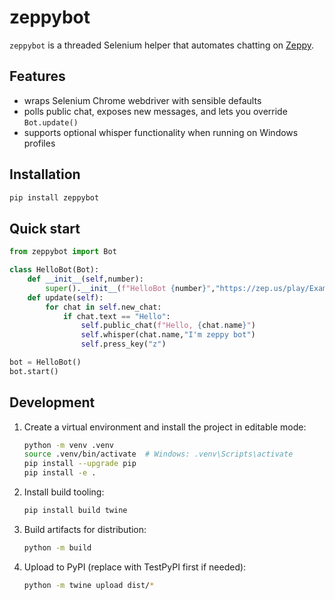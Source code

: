 # zeppybot

`zeppybot` is a threaded Selenium helper that automates chatting on [Zeppy](https://zep.us/).

## Features
- wraps Selenium Chrome webdriver with sensible defaults
- polls public chat, exposes new messages, and lets you override `Bot.update()`
- supports optional whisper functionality when running on Windows profiles

## Installation
```bash
pip install zeppybot
```
## Quick start
```python
from zeppybot import Bot

class HelloBot(Bot):
    def __init__(self,number):
        super().__init__(f"HelloBot {number}","https://zep.us/play/Example",login=True)
    def update(self):
        for chat in self.new_chat:
            if chat.text == "Hello":
                self.public_chat(f"Hello, {chat.name}")
                self.whisper(chat.name,"I'm zeppy bot")
                self.press_key("z")

bot = HelloBot()
bot.start()
```

## Development
1. Create a virtual environment and install the project in editable mode:
   ```bash
   python -m venv .venv
   source .venv/bin/activate  # Windows: .venv\Scripts\activate
   pip install --upgrade pip
   pip install -e .
   ```
2. Install build tooling:
   ```bash
   pip install build twine
   ```
3. Build artifacts for distribution:
   ```bash
   python -m build
   ```
4. Upload to PyPI (replace with TestPyPI first if needed):
   ```bash
   python -m twine upload dist/*
   ```
